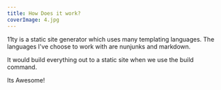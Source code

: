 ```yaml
---
title: How Does it work?
coverImage: 4.jpg
---
```


11ty is a static site generator which uses many templating languages. The languages I've choose to work with are nunjunks and markdown.

<!--more-->

It would build everything out to a static site when we use the build command.

Its Awesome!
